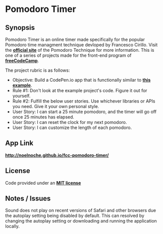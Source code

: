 Pomodoro Timer
===

Synopsis
---
Pomodoro Timer is an online timer made specifically for the popular Pomodoro time managment technique devloped by Francesco Cirillo.
Visit the **[official site](https://francescocirillo.com/pages/pomodoro-technique)** of the Pomodoro Technique for more information.
This is one of a series of projects made for the front-end program of **[freeCodeCamp](http://www.freecodecamp.com/)**.

The project rubric is as follows:

+ Objective: Build a CodePen.io app that is functionally similar to **[this example](http://codepen.io/FreeCodeCamp/full/VemPZX)**.
+ Rule #1: Don't look at the example project's code. Figure it out for yourself.
+ Rule #2: Fulfill the below user stories. Use whichever libraries or APIs you need. Give it your own personal style.
+ User Story: I can start a 25 minute pomodoro, and the timer will go off once 25 minutes has elapsed.
+ User Story: I can reset the clock for my next pomodoro.
+ User Story: I can customize the length of each pomodoro.


App Link
---
**<http://noelnoche.github.io/fcc-pomodoro-timer/>**


License
---
Code provided under an **[MIT license](https://github.com/noelnoche/fcc-pomodoro-timer/blob/gh-pages/LICENSE.md)**



Notes / Issues
---
Sound does not play on recent versions of Safari and other browsers due the autoplay setting being disabled by default. 
This can resolved by changing the autoplay setting or downloading and running the application locally.
